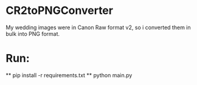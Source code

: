 # CR2toPNGConverter
My wedding images were in Canon Raw format v2, so i converted them in bulk into PNG format.

# Run:
** pip install -r requirements.txt
** python main.py





